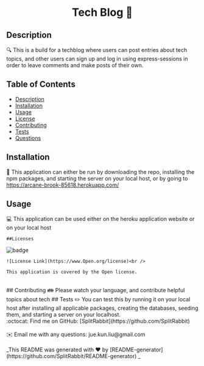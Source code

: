 
  <h1 align="center">Tech Blog 👋</h1>

  ## Description
  🔍 This is a build for a techblog where users can post entries about tech topics, and other users can sign up and log in using express-sessions in order to leave comments and make posts of their own. 
  ## Table of Contents
  - [Description](#description)
  - [Installation](#installation)
  - [Usage](#usage)
  - [License](#license)
  - [Contributing](#contributing)
  - [Tests](#tests)
  - [Questions](#questions)
  ## Installation
  💾 This application can either be run by downloading the repo, installing the npm packages, and starting the server on your local host, or by going to https://arcane-brook-85618.herokuapp.com/
  ## Usage
  💻 This application can be used either on the heroku application website or on your local host
  
    ##Licenses
    
  ![badge](https://img.shields.io/badge/license-Open-brightgreen)<br />
  
    
    ![License Link](https://www.Open.org/license)<br />
    
    This application is covered by the Open license. 
    
  <br />
  ## Contributing
  👪 Please watch your language, and contribute helpful topics about tech
  ## Tests
  ✏️ You can test this by running it on your local host after installing all applicable packages, creating the databases, seeding them, and starting a server on your localhost.
  <br />
  :octocat: Find me on GitHub: [SplitRabbit](https://github.com/SplitRabbit)<br />
  <br />
  ✉️ Email me with any questions: jue.kun.liu@gmail.com<br /><br />
  _This README was generated with ❤️ by [README-generator](https://github.com/SplitRabbit/README-generator) _
    
